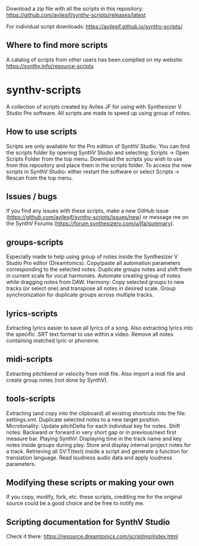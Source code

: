 Download a zip file with all the scripts in this repository: https://github.com/avilesjf/synthv-scripts/releases/latest

For individual script downloads: https://avilesjf.github.io/synthv-scripts/

## Where to find more scripts
A catalog of scripts from other users has been compiled on my website: https://synthv.info/resource-scripts

# synthv-scripts
A collection of scripts created by Aviles JF for using with Synthesizer V Studio Pro software.
All scripts are made to speed up using group of notes.

## How to use scripts
Scripts are only available for the Pro edition of SynthV Studio.
You can find the scripts folder by opening SynthV Studio and selecting:
Scripts -> Open Scripts Folder from the top menu. 
Download the scripts you wish to use from this repository and place them in the scripts folder. 
To access the new scripts in SynthV Studio: 
either restart the software or select Scripts -> Rescan from the top menu.

## Issues / bugs
If you find any issues with these scripts, 
make a new GitHub issue (https://github.com/avilesjf/synthv-scripts/issues/new) 
or message me on the SynthV Forums (https://forum.synthesizerv.com/u/jfa/summary).

## groups-scripts
Especially made to help using group of notes inside the Synthesizer V Studio Pro editor (Dreamtonics).
Copy/paste all automation parameters corresponding to the selected notes.
Duplicate groups notes and shift them in current scale for vocal harmonies.
Automate creating group of notes while dragging notes from DAW.
Harmony: Copy selected groups to new tracks (or select one) and transpose all notes in desired scale.
Group synchronization for duplicate groups across multiple tracks.

## lyrics-scripts
Extracting lyrics easier to save all lyrics of a song. 
Also extracting lyrics into the specific .SRT text format to use within a video.
Remove all notes containing matched lyric or phoneme.

## midi-scripts
Extracting pitchbend or velocity from midi file.
Also import a midi file and create group notes (not done by SynthV).

## tools-scripts
Extracting (and copy into the clipboard) all existing shortcuts into the file: settings.xml.
Duplicate selected notes to a new target position.
Microtonality: Update pitchDelta for each individual key for notes.
Shift notes: Backward or forward in very short gap or in previous/next first measure bar.
Playing SynthV: Displaying time in the track name and key notes inside groups during play.
Store and display internal project notes for a track.
Retrieving all SV:T(text) inside a script and generate a function for translation language.
Read loudness audio data and apply loudness parameters.

## Modifying these scripts or making your own
If you copy, modify, fork, etc. these scripts, crediting me for the original source could be a good choice and be free to notify me.

## Scripting documentation for SynthV Studio
Check it there: https://resource.dreamtonics.com/scripting/index.html
